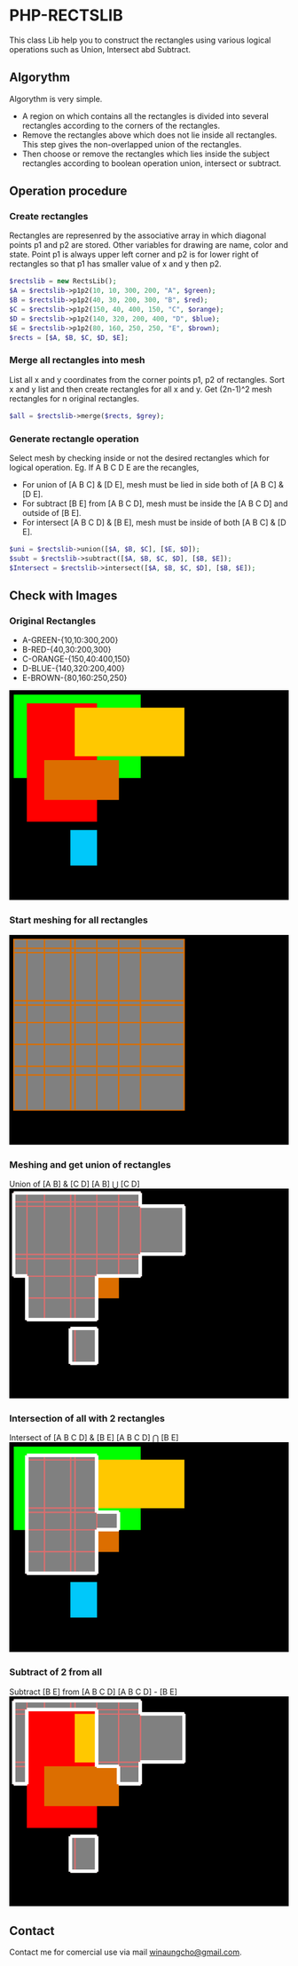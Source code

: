 # PHP-RECTSLIB
This class Lib help you to construct the rectangles using various logical operations such as Union, Intersect abd Subtract.

## Algorythm
Algorythm is very simple.
- A region on which contains all the rectangles is divided into several rectangles according to the corners of the rectangles.
- Remove the rectangles above which does not lie inside all rectangles. This step gives the non-overlapped union of the rectangles.
- Then choose or remove the rectangles which lies inside the subject rectangles according to boolean operation union, intersect or subtract.

## Operation procedure
### Create rectangles
Rectangles are represenred by the associative array in which diagonal points p1 and p2 are stored. Other variables for drawing are name, color and state. Point p1 is always upper left corner and p2 is for lower right of rectangles so that p1 has smaller value of x and y then p2.
````php
$rectslib = new RectsLib();
$A = $rectslib->p1p2(10, 10, 300, 200, "A", $green);
$B = $rectslib->p1p2(40, 30, 200, 300, "B", $red);
$C = $rectslib->p1p2(150, 40, 400, 150, "C", $orange);
$D = $rectslib->p1p2(140, 320, 200, 400, "D", $blue);
$E = $rectslib->p1p2(80, 160, 250, 250, "E", $brown);
$rects = [$A, $B, $C, $D, $E];
````
### Merge all rectangles into mesh
List all x and y coordinates from the corner points p1, p2 of rectangles. Sort x and y list and then create rectangles for all x and y. Get (2n-1)^2 mesh rectangles for n original rectangles.
````php
$all = $rectslib->merge($rects, $grey);
````
### Generate rectangle operation
Select mesh by checking inside or not the desired rectangles which for logical operation.
Eg. 
If A B C D E are the recangles, 
- For union of [A B C] & [D E], mesh must be lied in side both of [A B C] & [D E].
- For subtract [B E] from [A B C D], mesh must be inside the [A B C D] and outside of [B E].
- For intersect [A B C D] & [B E], mesh must be inside of both [A B C] & [D E].
````php
$uni = $rectslib->union([$A, $B, $C], [$E, $D]);
$subt = $rectslib->subtract([$A, $B, $C, $D], [$B, $E]);
$Intersect = $rectslib->intersect([$A, $B, $C, $D], [$B, $E]);
````
## Check with Images
### Original Rectangles

- A-GREEN-{10,10:300,200}
- B-RED-{40,30:200,300}
- C-ORANGE-{150,40:400,150}
- D-BLUE-{140,320:200,400}
- E-BROWN-{80,160:250,250}

![PHP-RECTSLIB](images/rectsorigin.png)

### Start meshing for all rectangles
![PHP-RECTSLIB](images/rectsuniversal.png)

### Meshing and get union of rectangles
Union of [A B] & [C D]
[A B] ⋃ [C D]
![PHP-RECTSLIB](images/rectsunion.png)

### Intersection of all with 2 rectangles
Intersect of [A B C D] & [B E]
[A B C D] ⋂ [B E]
![PHP-RECTSLIB](images/rectsintersect.png)

### Subtract of 2 from all
Subtract [B E] from [A B C D]
[A B C D] - [B E]
![PHP-RECTSLIB](images/rectssubtract.png)

## Contact
Contact me for comercial use via mail winaungcho@gmail.com.


